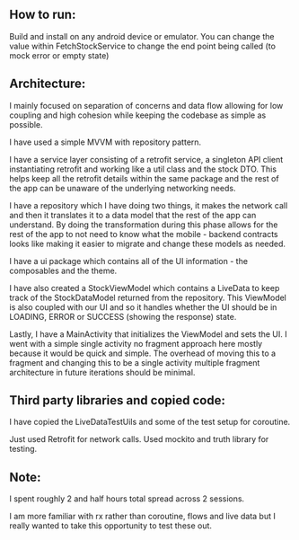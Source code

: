 ## How to run:
Build and install on any android device or emulator. You can change the value within FetchStockService to change the end point being called (to mock error or empty state)

## Architecture:
I mainly focused on separation of concerns and data flow allowing for low coupling and high cohesion while keeping the codebase as simple as possible. 

I have used a simple MVVM with repository pattern.

I have a service layer consisting of a retrofit service, a singleton API client instantiating retrofit and working like a util class and the stock DTO.
This helps keep all the retrofit details within the same package and the rest of the app can be unaware of the underlying networking needs.

I have a repository which I have doing two things, it makes the network call and then it translates it to a data model that the rest of the app can understand.
By doing the transformation during this phase allows for the rest of the app to not need to know what the mobile - backend contracts looks like making it easier to migrate and change these models as needed.

I have a ui package which contains all of the UI information - the composables and the theme.

I have also created a StockViewModel which contains a LiveData to keep track of the StockDataModel returned from the repository. This ViewModel is also coupled with our UI and so it handles whether the UI should be in LOADING, ERROR or SUCCESS (showing the response) state.

Lastly, I have a MainActivity that initializes the ViewModel and sets the UI. I went with a simple single activity no fragment approach here mostly because it would be quick and simple. The overhead of moving this to a fragment and changing this to be a single activity multiple fragment architecture in future iterations should be minimal.

## Third party libraries and copied code:
I have copied the LiveDataTestUils and some of the test setup for coroutine.

Just used Retrofit for network calls. Used mockito and truth library for testing.

## Note:
I spent roughly 2 and half hours total spread across 2 sessions.

I am more familiar with rx rather than coroutine, flows and live data but I really wanted to take this opportunity to test these out.
